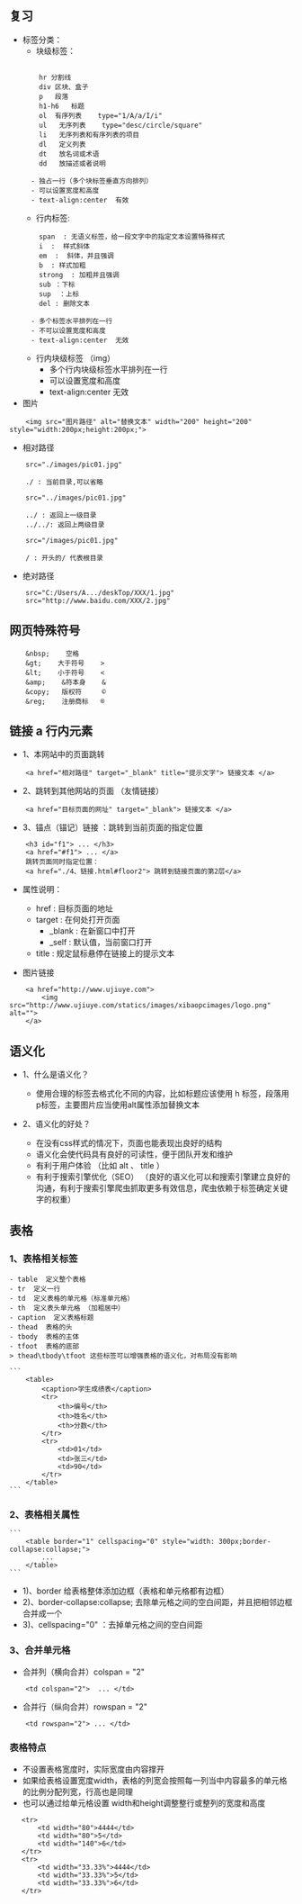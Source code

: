 ## 复习

- 标签分类：
    - 块级标签： 
    ```

        hr 分割线  
        div 区块、盒子
        p   段落
        h1-h6   标题   
        ol  有序列表    type="1/A/a/I/i"
        ul   无序列表    type="desc/circle/square"
        li   无序列表和有序列表的项目
        dl   定义列表
        dt   放名词或术语
        dd   放描述或者说明

    ```
        - 独占一行（多个块标签垂直方向排列）
        - 可以设置宽度和高度
        - text-align:center  有效
    - 行内标签: 
    ```
        span  : 无语义标签，给一段文字中的指定文本设置特殊样式
        i  :  样式斜体 
        em  :  斜体，并且强调
        b  : 样式加粗
        strong  : 加粗并且强调
        sub ：下标
        sup  ：上标
        del : 删除文本
    ```
        - 多个标签水平排列在一行
        - 不可以设置宽度和高度
        - text-align:center  无效

    - 行内块级标签  （img）
        - 多个行内块级标签水平排列在一行
        - 可以设置宽度和高度
        - text-align:center  无效
- 图片
```
    <img src="图片路径" alt="替换文本" width="200" height="200" style="width:200px;height:200px;">
```
- 相对路径
```
    src="./images/pic01.jpg"
    
    ./ : 当前目录,可以省略
    
    src="../images/pic01.jpg"

    ../ : 返回上一级目录
    ../../: 返回上两级目录

    src="/images/pic01.jpg"

    / : 开头的/ 代表根目录 

```
- 绝对路径
```
    src="C:/Users/A.../deskTop/XXX/1.jpg"
    src="http://www.baidu.com/XXX/2.jpg"
```


## 网页特殊符号

```
    &nbsp;    空格
    &gt;    大于符号    >
    &lt;    小于符号    <
    &amp;    &符本身    &
    &copy;   版权符     ©
    &reg;    注册商标   ®
```

## 链接 a  行内元素

- 1、本网站中的页面跳转
```
    <a href="相对路径" target="_blank" title="提示文字"> 链接文本 </a>
```
- 2、跳转到其他网站的页面 （友情链接）
```
    <a href="目标页面的网址" target="_blank"> 链接文本 </a>
```
- 3、锚点（锚记）链接 ：跳转到当前页面的指定位置
```
    <h3 id="f1"> ... </h3>
    <a href="#f1"> ... </a>
    跳转页面同时指定位置：
    <a href="./4、链接.html#floor2"> 跳转到链接页面的第2层</a>
```
- 属性说明：
    - href : 目标页面的地址
    - target : 在何处打开页面
        - _blank : 在新窗口中打开
        - _self : 默认值，当前窗口打开
    - title : 规定鼠标悬停在链接上的提示文本

- 图片链接

```
    <a href="http://www.ujiuye.com">
        <img src="http://www.ujiuye.com/statics/images/xibaopcimages/logo.png" alt="">
    </a>
```

## 语义化

- 1、什么是语义化？
    - 使用合理的标签去格式化不同的内容，比如标题应该使用 h 标签，段落用p标签，主要图片应当使用alt属性添加替换文本

- 2、语义化的好处？
    - 在没有css样式的情况下，页面也能表现出良好的结构
    - 语义化会使代码具有良好的可读性，便于团队开发和维护
    - 有利于用户体验 （比如 alt  、 title ）
    - 有利于搜索引擎优化（SEO） （良好的语义化可以和搜索引擎建立良好的沟通，有利于搜索引擎爬虫抓取更多有效信息，爬虫依赖于标签确定关键字的权重）

## 表格
### 1、表格相关标签
    - table  定义整个表格
    - tr  定义一行
    - td  定义表格的单元格（标准单元格）
    - th  定义表头单元格 （加粗居中）
    - caption  定义表格标题
    - thead  表格的头
    - tbody  表格的主体
    - tfoot  表格的底部
    > thead\tbody\tfoot 这些标签可以增强表格的语义化，对布局没有影响

    ```
        <table>
            <caption>学生成绩表</caption>
            <tr>
                <th>编号</th>
                <th>姓名</th>
                <th>分数</th>
            </tr>
            <tr>
                <td>01</td>
                <td>张三</td>
                <td>90</td>
            </tr>
        </table>
    ```
### 2、表格相关属性

    ```
        <table border="1" cellspacing="0" style="width: 300px;border-collapse:collapse;">
            ...
        </table>
    ```
- 1)、border 给表格整体添加边框（表格和单元格都有边框）
- 2)、border-collapse:collapse;  去除单元格之间的空白间距，并且把相邻边框合并成一个
- 3)、cellspacing="0"  ：去掉单元格之间的空白间距


### 3、合并单元格
- 合并列（横向合并）colspan = "2"
```
    <td colspan="2">  ... </td>
```
- 合并行（纵向合并）rowspan = "2"

```
    <td rowspan="2"> ... </td>
```

### 表格特点
 - 不设置表格宽度时，实际宽度由内容撑开
 - 如果给表格设置宽度width，表格的列宽会按照每一列当中内容最多的单元格的比例分配列宽，行高也是同理
 - 也可以通过给单元格设置 width和height调整整行或整列的宽度和高度
 ```
    <tr>
        <td width="80">4444</td>
        <td width="80">5</td>
        <td width="140">6</td>
    </tr>
    <tr>
        <td width="33.33%">4444</td>
        <td width="33.33%">5</td>
        <td width="33.33%">6</td>
    </tr>
 ```




